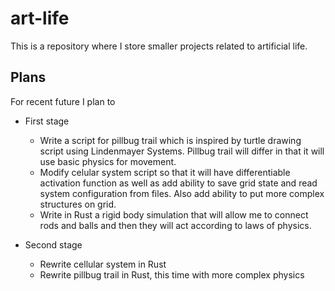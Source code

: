 # art-life
This is a repository where I store smaller projects related to artificial life.

## Plans

For recent future I plan to
 - First stage
   - Write a script for pillbug trail which is inspired by turtle drawing script using Lindenmayer Systems.
     Pillbug trail will differ in that it will use basic physics for movement.
   - Modify celular system script so that it will have differentiable activation function as well as add
     ability to save grid state and read system configuration from files.
     Also add ability to put more complex structures on grid.
   - Write in Rust a rigid body simulation that will allow me to connect rods and balls and then they will
     act according to laws of physics.

  - Second stage
    - Rewrite cellular system in Rust
    - Rewrite pillbug trail in Rust, this time with more complex physics


